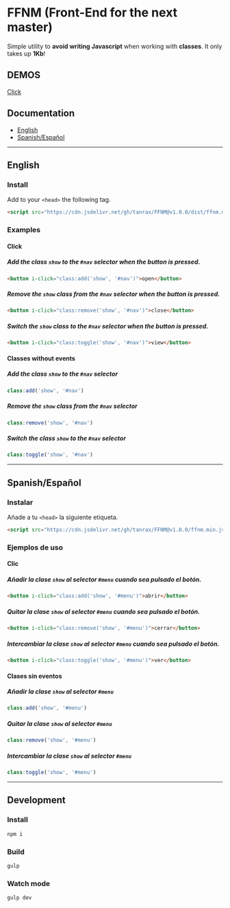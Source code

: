 # FFNM (Front-End for the next master)

Simple utility to **avoid writing Javascript** when working with **classes**. It only takes up **1Kb**!

## DEMOS

[Click](https://codepen.io/androsfenollosa/pen/dyGdRVE)

## Documentation

- [English](#user-content-english)
- [Spanish/Español](#user-content-spanishespañol)

---

## English

### Install

Add to your `<head>` the following tag.

```html
<script src="https://cdn.jsdelivr.net/gh/tanrax/FFNM@v1.0.0/dist/ffnm.min.js"></script>
```

### Examples

#### Click

##### Add the class `show` to the `#nav` selector when the button is pressed.

```html
<button i-click="class:add('show', '#nav')">open</button>
```

##### Remove the `show` class from the `#nav` selector when the button is pressed.

```html
<button i-click="class:remove('show', '#nav')">close</button>
```

##### Switch the `show` class to the `#nav` selector when the button is pressed.

```html
<button i-click="class:toggle('show', '#nav')">view</button>
```

#### Classes without events

##### Add the class `show` to the `#nav` selector

```javascript
class:add('show', '#nav')
```

##### Remove the `show` class from the `#nav` selector

```javascript
class:remove('show', '#nav')
```

##### Switch the class `show` to the `#nav` selector

```javascript
class:toggle('show', '#nav')
```

---

## Spanish/Español

### Instalar

Añade a tu `<head>` la siguiente etiqueta.

```html
<script src="https://cdn.jsdelivr.net/gh/tanrax/FFNM@v1.0.0/ffnm.min.js"></script>
```

### Ejemplos de uso

#### Clic

##### Añadir la clase `show` al selector `#menu` cuando sea pulsado el botón.

```html
<button i-click="class:add('show', '#menu')">abrir</button>
```

##### Quitar la clase `show` al selector `#menu` cuando sea pulsado el botón.

```html
<button i-click="class:remove('show', '#menu')">cerrar</button>
```

##### Intercambiar la clase `show` al selector `#menu` cuando sea pulsado el botón.

```html
<button i-click="class:toggle('show', '#menu')">ver</button>
```

#### Clases sin eventos

##### Añadir la clase `show` al selector `#menu`

```javascript
class:add('show', '#menu')
```

##### Quitar la clase `show` al selector `#menu`

```javascript
class:remove('show', '#menu')
```

##### Intercambiar la clase `show` al selector `#menu`

```javascript
class:toggle('show', '#menu')
```
---

## Development

### Install

```javascript
npm i
```

### Build

```javascript
gulp
```

### Watch mode

```javascript
gulp dev
```
